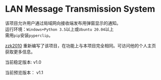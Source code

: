 # LAN Message Transmission System

该项目允许用户通过局域网向接收端发布用弹窗显示的通知。  
运行环境：`Windows+Python 3.5`以上或`Ubuntu 20.04`以上  
需用`pip`安装`pyperclip`。

[zzk2010](https://zzk2010.github.io/) 重新编写了该项目，在功能上与本项目完全相同。可访问他的个人主页获取更多信息。




当前稳定版本: v1.0

当前预览版本： v1.1

